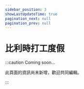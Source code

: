 ```yaml
---
sidebar_position: 3
showLastUpdateTime: true
pagination_next: null
pagination_prev: null
---
```


# 比利時打工度假

:::caution Coming soon...

此頁面的資訊尚未新增，歡迎共同編輯。

:::